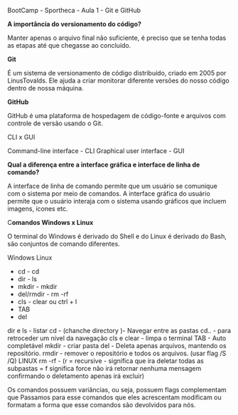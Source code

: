 BootCamp - Sportheca - Aula 1 - Git e GitHub

**A importância do versionamento do código?**

Manter apenas o arquivo final não suficiente, é preciso que se tenha todas as etapas até que chegasse ao concluído.

**Git**

É um sistema de versionamento de código distribuído,  criado em 2005 por LinusTovalds. Ele ajuda a criar monitorar diferente versões do nosso código dentro de nossa máquina.

**GitHub**

GitHub é uma plataforma de hospedagem de código-fonte e arquivos com controle de versão usando o Git.

CLI x GUI

 Command-line interface - CLI
 Graphical user interface - GUI

**Qual a diferença entre a interface gráfica e interface de linha de comando?**

A interface de linha de comando permite que um usuário se comunique com o sistema por meio de comandos. A interface gráfica do usuário permite que o usuário interaja com o sistema usando gráficos que incluem imagens, ícones etc.

C**omandos Windows x Linux**

O terminal do Windows é derivado do Shell e do Linux é derivado do Bash, são conjuntos de comando diferentes.

Windows                        Linux

- cd                                 - cd
- dir                                - ls
- mkdir                           - mkdir
- del/rmdir                     - rm -rf
- cls                                - clear ou ctrl + l
- TAB
- del 

dir e ls - listar
cd - (chanche directory )- Navegar entre as pastas
cd.. - para retroceder um nível da navegação 
cls e clear - limpa o terminal 
TAB - Auto completável 
mkdir - criar pasta
del - Deleta apenas arquivos, mantendo os repositório.
rmdir   - remover o repositório e todos os arquivos. (usar flag /S /Q)
LINUX rm -rf - (r = recursive - significa que ira deletar todas as subpastas = f significa force não irá retornar nenhuma mensagem confirmando o deletamento apenas irá excluir) 

Os comandos possuem variâncias, ou seja, possuem flags complementam que Passamos para esse comandos que eles acrescentam modificam ou formatam a forma que esse comandos são devolvidos para nós.